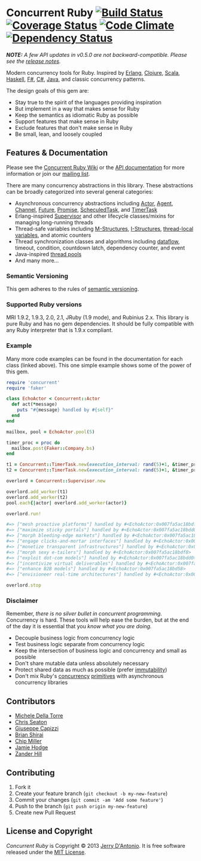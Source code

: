 # Concurrent Ruby [![Build Status](https://secure.travis-ci.org/jdantonio/concurrent-ruby.png)](https://travis-ci.org/jdantonio/concurrent-ruby?branch=master) [![Coverage Status](https://coveralls.io/repos/jdantonio/concurrent-ruby/badge.png)](https://coveralls.io/r/jdantonio/concurrent-ruby) [![Code Climate](https://codeclimate.com/github/jdantonio/concurrent-ruby.png)](https://codeclimate.com/github/jdantonio/concurrent-ruby) [![Dependency Status](https://gemnasium.com/jdantonio/concurrent-ruby.png)](https://gemnasium.com/jdantonio/concurrent-ruby)

***NOTE:*** *A few API updates in v0.5.0 are not backward-compatible. Please see the [release notes](https://github.com/jdantonio/concurrent-ruby/wiki/API-Updates-in-v0.5.0).*

Modern concurrency tools for Ruby. Inspired by
[Erlang](http://www.erlang.org/doc/reference_manual/processes.html),
[Clojure](http://clojure.org/concurrent_programming),
[Scala](http://www.scala-lang.org/api/current/index.html#scala.actors.Actor),
[Haskell](http://www.haskell.org/haskellwiki/Applications_and_libraries/Concurrency_and_parallelism#Concurrent_Haskell),
[F#](http://blogs.msdn.com/b/dsyme/archive/2010/02/15/async-and-parallel-design-patterns-in-f-part-3-agents.aspx),
[C#](http://msdn.microsoft.com/en-us/library/vstudio/hh191443.aspx),
[Java](http://docs.oracle.com/javase/7/docs/api/java/util/concurrent/package-summary.html),
and classic concurrency patterns.

The design goals of this gem are:

* Stay true to the spirit of the languages providing inspiration
* But implement in a way that makes sense for Ruby
* Keep the semantics as idiomatic Ruby as possible
* Support features that make sense in Ruby
* Exclude features that don't make sense in Ruby
* Be small, lean, and loosely coupled

## Features & Documentation

Please see the [Concurrent Ruby Wiki](https://github.com/jdantonio/concurrent-ruby/wiki)
or the [API documentation](http://rubydoc.info/github/jdantonio/concurrent-ruby/master/frames)
for more information or join our [mailing list](http://groups.google.com/group/concurrent-ruby).

There are many concurrency abstractions in this library. These abstractions can be broadly categorized
into several general categories:

* Asynchronous concurrency abstractions including [Actor](https://github.com/jdantonio/concurrent-ruby/wiki/Actor),
  [Agent](https://github.com/jdantonio/concurrent-ruby/wiki/Agent), [Channel](https://github.com/jdantonio/concurrent-ruby/wiki/Channel),
  [Future](https://github.com/jdantonio/concurrent-ruby/wiki/Future), [Promise](https://github.com/jdantonio/concurrent-ruby/wiki/Promise),
  [ScheculedTask](https://github.com/jdantonio/concurrent-ruby/wiki/ScheduledTask),
  and [TimerTask](https://github.com/jdantonio/concurrent-ruby/wiki/TimerTask) 
* Erlang-inspired [Supervisor](https://github.com/jdantonio/concurrent-ruby/wiki/Supervisor) and other lifecycle classes/mixins
  for managing long-running threads
* Thread-safe variables including [M-Structures](https://github.com/jdantonio/concurrent-ruby/wiki/MVar-(M-Structure)),
  [I-Structures](https://github.com/jdantonio/concurrent-ruby/wiki/IVar-(I-Structure)),
  [thread-local variables](https://github.com/jdantonio/concurrent-ruby/wiki/ThreadLocalVar),
  and atomic counters
* Thread synchronization classes and algorithms including [dataflow](https://github.com/jdantonio/concurrent-ruby/wiki/Dataflow), 
  timeout, condition, countdown latch, dependency counter, and event
* Java-inspired [thread pools](https://github.com/jdantonio/concurrent-ruby/wiki/Thread%20Pools)
* And many more...

### Semantic Versioning

This gem adheres to the rules of [semantic versioning](http://semver.org/).

### Supported Ruby versions

MRI 1.9.2, 1.9.3, 2.0, 2.1, JRuby (1.9 mode), and Rubinius 2.x. This library is pure Ruby and has no gem dependencies.
It should be fully compatible with any Ruby interpreter that is 1.9.x compliant.

### Example

Many more code examples can be found in the documentation for each class (linked above).
This one simple example shows some of the power of this gem.

```ruby
require 'concurrent'
require 'faker'

class EchoActor < Concurrent::Actor
  def act(*message)
    puts "#{message} handled by #{self}"
  end
end

mailbox, pool = EchoActor.pool(5)

timer_proc = proc do
  mailbox.post(Faker::Company.bs)
end

t1 = Concurrent::TimerTask.new(execution_interval: rand(5)+1, &timer_proc)
t2 = Concurrent::TimerTask.new(execution_interval: rand(5)+1, &timer_proc)

overlord = Concurrent::Supervisor.new

overlord.add_worker(t1)
overlord.add_worker(t2)
pool.each{|actor| overlord.add_worker(actor)}

overlord.run!

#=> ["mesh proactive platforms"] handled by #<EchoActor:0x007fa5ac18bdf8>
#=> ["maximize sticky portals"] handled by #<EchoActor:0x007fa5ac18bdd0>
#=> ["morph bleeding-edge markets"] handled by #<EchoActor:0x007fa5ac18bd80>
#=> ["engage clicks-and-mortar interfaces"] handled by #<EchoActor:0x007fa5ac18bd58>
#=> ["monetize transparent infrastructures"] handled by #<EchoActor:0x007fa5ac18bd30>
#=> ["morph sexy e-tailers"] handled by #<EchoActor:0x007fa5ac18bdf8>
#=> ["exploit dot-com models"] handled by #<EchoActor:0x007fa5ac18bdd0>
#=> ["incentivize virtual deliverables"] handled by #<EchoActor:0x007fa5ac18bd80>
#=> ["enhance B2B models"] handled by #<EchoActor:0x007fa5ac18bd58>
#=> ["envisioneer real-time architectures"] handled by #<EchoActor:0x007fa5ac18bd30>

overlord.stop
```

### Disclaimer

Remember, *there is no silver bullet in concurrent programming.* Concurrency is hard.
These tools will help ease the burden, but at the end of the day it is essential that you
*know what you are doing.*

* Decouple business logic from concurrency logic
* Test business logic separate from concurrency logic
* Keep the intersection of business logic and concurrency and small as possible
* Don't share mutable data unless absolutely necessary
* Protect shared data as much as possible (prefer [immutability](https://github.com/harukizaemon/hamster))
* Don't mix Ruby's [concurrency](http://ruby-doc.org/core-2.0.0/Thread.html)
  [primitives](http://www.ruby-doc.org/core-2.0.0/Mutex.html) with asynchronous concurrency libraries

## Contributors

* [Michele Della Torre](https://github.com/mighe)
* [Chris Seaton](https://github.com/chrisseaton)
* [Giuseppe Capizzi](https://github.com/gcapizzi)
* [Brian Shirai](https://github.com/brixen)
* [Chip Miller](https://github.com/chip-miller)
* [Jamie Hodge](https://github.com/jamiehodge)
* [Zander Hill](https://github.com/zph)

## Contributing

1. Fork it
2. Create your feature branch (`git checkout -b my-new-feature`)
3. Commit your changes (`git commit -am 'Add some feature'`)
4. Push to the branch (`git push origin my-new-feature`)
5. Create new Pull Request

## License and Copyright

*Concurrent Ruby* is Copyright &copy; 2013 [Jerry D'Antonio](https://twitter.com/jerrydantonio).
It is free software released under the [MIT License](http://www.opensource.org/licenses/MIT).

